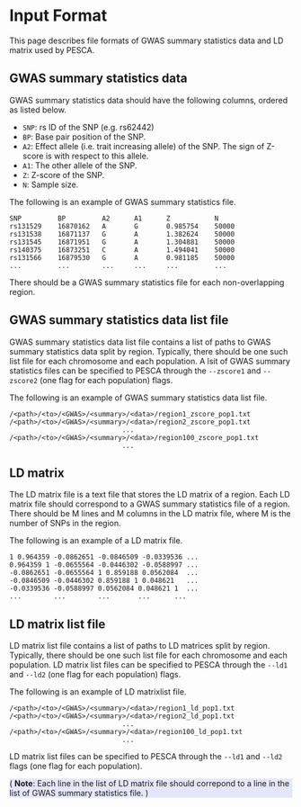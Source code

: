 # Input Format

This page describes file formats of GWAS summary statistics data and LD matrix
used by PESCA.

## GWAS summary statistics data

GWAS summary statistics data should have the following columns, ordered as
listed below.

* `SNP`: rs ID of the SNP (e.g. rs62442)
* `BP`: Base pair position of the SNP. 
* `A2`: Effect allele (i.e. trait increasing allele) of the SNP. The sign of
Z-score is with respect to this allele.
* `A1`: The other allele of the SNP.
* `Z`: Z-score of the SNP.
* `N`: Sample size.

The following is an example of GWAS summary statistics file.
```text
SNP         BP         A2      A1      Z           N 
rs131529    16870162   A       G       0.985754    50000
rs131538    16871137   G       A       1.382624    50000
rs131545    16871951   G       A       1.304881    50000
rs140375    16873251   C       A       1.494041    50000
rs131566    16879530   G       A       0.981185    50000
...         ...        ...     ...     ...         ...
```

There should be a GWAS summary statistics file for each non-overlapping
region.

## GWAS summary statistics data list file

GWAS summary statistics data list file contains a list of paths to GWAS
summary statistics data split by region. Typically, there should be one such
list file for each chromosome and each population. A lsit of GWAS summary
statistics files can be specified to PESCA through the `--zscore1` and
`--zscore2` (one flag for each population) flags.

The following is an example of GWAS summary statistics data list file.

```text
/<path>/<to>/<GWAS>/<summary>/<data>/region1_zscore_pop1.txt
/<path>/<to>/<GWAS>/<summary>/<data>/region2_zscore_pop1.txt
                            ...
/<path>/<to>/<GWAS>/<summary>/<data>/region100_zscore_pop1.txt
                            ...
```

## LD matrix

The LD matrix file is a text file that stores the LD matrix of a region. Each
LD matrix file should correspond to a GWAS summary statistics file of a
region. There should be M lines and M columns in the LD matrix file, where M
is the number of SNPs in the region.

The following is an example of a LD matrix file.
```text
1 0.964359 -0.0862651 -0.0846509 -0.0339536 ...
0.964359 1 -0.0655564 -0.0446302 -0.0588997 ...
-0.0862651 -0.0655564 1 0.859188 0.0562084  ...
-0.0846509 -0.0446302 0.859188 1 0.048621   ...
-0.0339536 -0.0588997 0.0562084 0.048621 1  ...
...        ...        ...       ...      ...
```

## LD matrix list file

LD matrix list file contains a list of paths to LD matrices split by region.
Typically, there should be one such list file for each chromosome and each
population. LD matrix list files can be specified to PESCA through the
`--ld1` and `--ld2` (one flag for each population) flags.

The following is an example of LD matrixlist file.

```text
/<path>/<to>/<GWAS>/<summary>/<data>/region1_ld_pop1.txt
/<path>/<to>/<GWAS>/<summary>/<data>/region2_ld_pop1.txt
                            ...
/<path>/<to>/<GWAS>/<summary>/<data>/region100_ld_pop1.txt
                            ...
```

LD matrix list files can be specified to PESCA through the `--ld1` and
`--ld2` flags (one flag for each population).

<div style="background-color:rgba(230, 230, 250, 1.0);">
( <b>Note</b>: Each line in the list of LD matrix file should correpond to a
line in the list of GWAS summary statistics file. )
</div>
